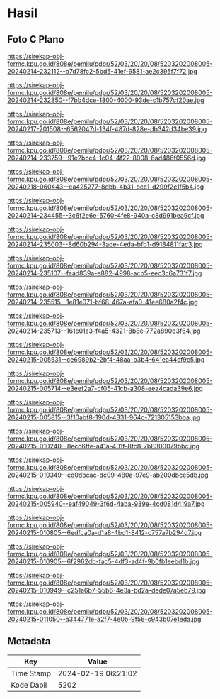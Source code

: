 # Hasil

## Foto C Plano

https://sirekap-obj-formc.kpu.go.id/808e/pemilu/pdpr/52/03/20/20/08/5203202008005-20240214-232112--b7d78fc2-5bd5-41ef-9581-ae2c395f7f72.jpg

https://sirekap-obj-formc.kpu.go.id/808e/pemilu/pdpr/52/03/20/20/08/5203202008005-20240214-232850--f7bb4dce-1800-4000-93de-c1b757cf20ae.jpg

https://sirekap-obj-formc.kpu.go.id/808e/pemilu/pdpr/52/03/20/20/08/5203202008005-20240217-201508--6562047d-134f-487d-828e-db342d34be39.jpg

https://sirekap-obj-formc.kpu.go.id/808e/pemilu/pdpr/52/03/20/20/08/5203202008005-20240214-233759--91e2bcc4-1c04-4f22-8008-6ad486f0556d.jpg

https://sirekap-obj-formc.kpu.go.id/808e/pemilu/pdpr/52/03/20/20/08/5203202008005-20240218-060443--ea425277-8dbb-4b31-bcc1-d299f2c1f5b4.jpg

https://sirekap-obj-formc.kpu.go.id/808e/pemilu/pdpr/52/03/20/20/08/5203202008005-20240214-234455--3c6f2e6e-5760-4fe8-940a-c8d991bea9cf.jpg

https://sirekap-obj-formc.kpu.go.id/808e/pemilu/pdpr/52/03/20/20/08/5203202008005-20240214-235003--8d60b294-3ade-4eda-bfb1-d9184811fac3.jpg

https://sirekap-obj-formc.kpu.go.id/808e/pemilu/pdpr/52/03/20/20/08/5203202008005-20240214-235107--faad839a-e882-4998-acb5-eec3c6a731f7.jpg

https://sirekap-obj-formc.kpu.go.id/808e/pemilu/pdpr/52/03/20/20/08/5203202008005-20240214-235515--1e81e071-bf68-467a-afa0-41ee680a2f4c.jpg

https://sirekap-obj-formc.kpu.go.id/808e/pemilu/pdpr/52/03/20/20/08/5203202008005-20240214-235713--161e01a3-f4a5-4321-8b8e-772a890d3f64.jpg

https://sirekap-obj-formc.kpu.go.id/808e/pemilu/pdpr/52/03/20/20/08/5203202008005-20240215-005531--ce6989b2-2bf4-48aa-b3b4-641ea44cf9c5.jpg

https://sirekap-obj-formc.kpu.go.id/808e/pemilu/pdpr/52/03/20/20/08/5203202008005-20240215-005714--e3eef2a7-cf05-41cb-a308-eea4cada39e6.jpg

https://sirekap-obj-formc.kpu.go.id/808e/pemilu/pdpr/52/03/20/20/08/5203202008005-20240215-005815--3f10abf8-190d-4331-964c-721305153bba.jpg

https://sirekap-obj-formc.kpu.go.id/808e/pemilu/pdpr/52/03/20/20/08/5203202008005-20240215-010240--8ecc6ffe-a41a-431f-8fc8-7b8300079bbc.jpg

https://sirekap-obj-formc.kpu.go.id/808e/pemilu/pdpr/52/03/20/20/08/5203202008005-20240215-010349--cd0dbcac-dc09-480a-97e9-ab200dbce5db.jpg

https://sirekap-obj-formc.kpu.go.id/808e/pemilu/pdpr/52/03/20/20/08/5203202008005-20240215-005940--eaf49049-3f6d-4aba-939e-4cd081d419a7.jpg

https://sirekap-obj-formc.kpu.go.id/808e/pemilu/pdpr/52/03/20/20/08/5203202008005-20240215-010805--6edfca0a-d1a8-4bd1-8412-c757a7b294d7.jpg

https://sirekap-obj-formc.kpu.go.id/808e/pemilu/pdpr/52/03/20/20/08/5203202008005-20240215-010905--6f2962db-fac5-4df3-ad4f-9b0fb1eebd1b.jpg

https://sirekap-obj-formc.kpu.go.id/808e/pemilu/pdpr/52/03/20/20/08/5203202008005-20240215-010949--c251a6b7-55b6-4e3a-bd2a-dede07a5eb79.jpg

https://sirekap-obj-formc.kpu.go.id/808e/pemilu/pdpr/52/03/20/20/08/5203202008005-20240215-011050--a344771e-a2f7-4e0b-9f56-c943b07e1eda.jpg


## Metadata

| Key        | Value               |
| ---------- | ------------------- |
| Time Stamp | 2024-02-19 06:21:02 |
| Kode Dapil | 5202                |



